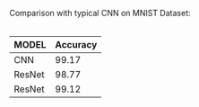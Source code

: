 Comparison with typical CNN on MNIST Dataset:
</br>
</br>

| MODEL | Accuracy |
|------|-------|
| CNN | 99.17|
| ResNet | 98.77 |
| ResNet | 99.12 |

